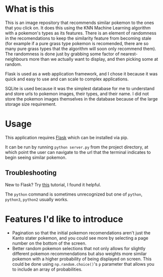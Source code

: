 # What is this

This is an image repository that recommends similar pokemon to the ones that you click on. It does this using the KNN Machine Learning algorithm with a pokemon's types as its features. There is an element of randomness in the recomendations to keep the similarity feature from becoming stale (for example if a pure grass type pokemon is recomended, there are so many pure grass types that the algorithm will soon only recommend them). The randomness is done just by grabbing some factor of nearest-neighbours more than we actually want to display, and then picking some at random.

Flask is used as a web application framework, and I chose it because it was quick and easy to use and can scale to complex applications.

SQLite is used because it was the simplest database for me to understand and store urls to pokemon images, their types, and their name. I did not store the pokemon images themselves in the database because of the large storage size requirement.


# Usage

This application requires [Flask](https://flask.palletsprojects.com/en/1.1.x/) which can be installed via pip.

It can be run by running `python server.py` from the project directory, at which point the user can navigate to the url that the terminal indicates to begin seeing similar pokemon.

## Troubleshooting

New to Flask? Try [this](https://blog.miguelgrinberg.com/post/the-flask-mega-tutorial-part-i-hello-world) tutorial, I found it helpful.

The `python` command is sometimes unrecognized but one of `python`, `python3`, `python2` usually works.


# Features I'd like to introduce

-  Pagination so that the initial pokemon recomendations aren't just the Kanto stater pokemon, and you could see more by selecting a page number on the bottom of the screen.
- Better random pokemon selections that not only allows for slightly different pokemon recommendations but also weights more similar pokemon with a higher probability of being displayed on screen. This could be done using `np.random.choice()`'s `p` parameter that allows you to include an array of probabilities.